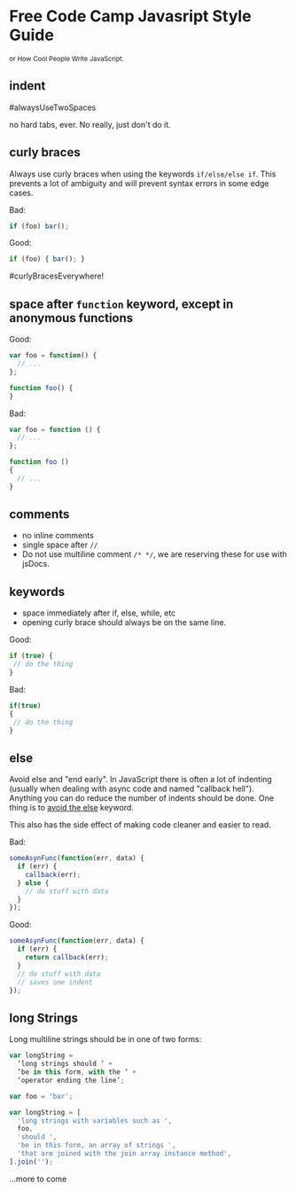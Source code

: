 # Free Code Camp Javasript Style Guide
<small>or How Cool People Write JavaScript.</small>


## indent
  #alwaysUseTwoSpaces

  no hard tabs, ever. No really, just don't do it.

## curly braces
Always use curly braces when using the keywords `if/else/else if`. This prevents a lot of ambiguity and will prevent syntax errors in some edge cases.

Bad:
```js
if (foo) bar();
```
Good:
```js
if (foo) { bar(); }
```
#curlyBracesEverywhere!

## space after `function` keyword, except in anonymous functions
Good:
```js
var foo = function() {
  // ...
};

function foo() {
}

```
Bad:
```js
var foo = function () {
  // ...
};

function foo ()
{
  // ...
}
```
## comments

 * no inline comments
 * single space after `//`
 * Do not use multiline comment `/* */`, we are reserving these for use with jsDocs.

## keywords

 * space immediately after if, else, while, etc
 * opening curly brace should always be on the same line.

Good:
```js
if (true) {
 // do the thing
}
```

Bad:
```js
if(true)
{
 // do the thing
}
```

## else
Avoid else and "end early". In JavaScript there is often a lot of indenting (usually when dealing with async code and named "callback hell"). Anything you can do reduce the number of indents should be done. One thing is to [avoid the else](http://blog.timoxley.com/post/47041269194/avoid-else-return-early) keyword.

This also has the side effect of making code cleaner and easier to read.

Bad:
```js
someAsynFunc(function(err, data) {
  if (err) {
    callback(err);
  } else {
    // do stuff with data
  }
});
```

Good:
```js
someAsynFunc(function(err, data) {
  if (err) {
    return callback(err);
  }
  // do stuff with data
  // saves one indent
});
```

## long Strings

Long multiline strings should be in one of two forms:

```js
var longString =
  ‘long strings should ‘ +
  ‘be in this form, with the ‘ +
  ‘operator ending the line’;
```
```js
var foo = 'bar';

var longString = [
  'long strings with variables such as ',
  foo,
  'should ',
  'be in this form, an array of strings ',
  'that are joined with the join array instance method',
].join('');
```

...more to come
